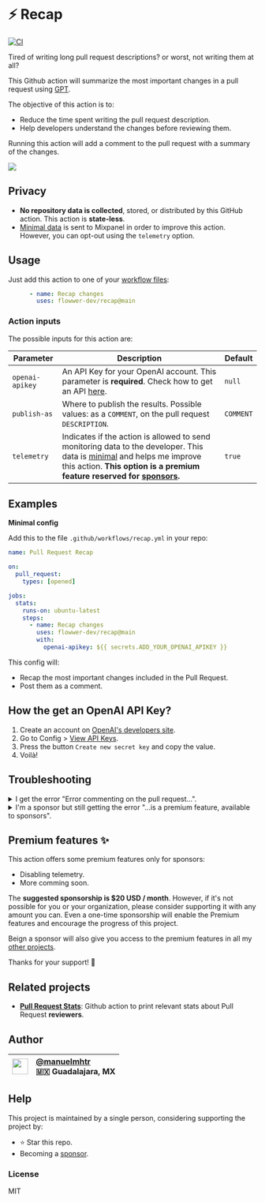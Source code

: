 # ⚡️ Recap

[![CI](https://github.com/flowwer-dev/recap/workflows/Tests/badge.svg)](https://github.com/flowwer-dev/recap/actions?query=workflow%3ATests)

Tired of writing long pull request descriptions? or worst, not writing them at all?

This Github action will summarize the most important changes in a pull request using [GPT](https://openai.com/blog/chatgpt).

The objective of this action is to:

* Reduce the time spent writing the pull request description.
* Help developers understand the changes before reviewing them.

Running this action will add a comment to the pull request with a summary of the changes.

![](/assets/exmaple.png)

## Privacy
* **No repository data is collected**, stored, or distributed by this GitHub action. This action is **state-less**.
* [Minimal data](/src/services/telemetry/sendStart.js) is sent to Mixpanel in order to improve this action. However, you can opt-out using the `telemetry` option.

## Usage

Just add this action to one of your [workflow files](https://docs.github.com/en/actions/configuring-and-managing-workflows/configuring-a-workflow):

```yml
      - name: Recap changes
        uses: flowwer-dev/recap@main
```

### Action inputs

The possible inputs for this action are:

| Parameter | Description | Default |
| --------- | ----------- | ------- |
| `openai-apikey` | An API Key for your OpenAI account. This parameter is **required**. Check how to get an API [here](#how-the-get-an-openai-api-key). | `null` |
| `publish-as` | Where to publish the results. Possible values: as a `COMMENT`, on the pull request `DESCRIPTION`. | `COMMENT` |
| `telemetry` | Indicates if the action is allowed to send monitoring data to the developer. This data is [minimal](/src/services/telemetry/sendStart.js) and helps me improve this action. **This option is a premium feature reserved for [sponsors](#premium-features-).** |`true`|

## Examples

**Minimal config**

Add this to the file `.github/workflows/recap.yml` in your repo:

```yml
name: Pull Request Recap

on:
  pull_request:
    types: [opened]

jobs:
  stats:
    runs-on: ubuntu-latest
    steps:
      - name: Recap changes
        uses: flowwer-dev/recap@main
        with:
          openai-apikey: ${{ secrets.ADD_YOUR_OPENAI_APIKEY }}
```

This config will:

* Recap the most important changes included in the Pull Request.
* Post them as a comment.

## How the get an OpenAI API Key?

1. Create an account on [OpenAI's developers site](https://platform.openai.com/docs/api-reference).
2. Go to Config > [View API Keys](https://platform.openai.com/account/api-keys).
3. Press the button `Create new secret key` and copy the value.
4. Voilà!

## Troubleshooting

<details>
  <summary>I get the error "Error commenting on the pull request...".</summary>

  This error happens when the organization configures the action's permissions as `read`. To fix it, overwrite them by adding a [`permissions`](https://docs.github.com/en/actions/using-jobs/assigning-permissions-to-jobs) configuration in the workflow file. The minimum required permissions are `contents: read` and `pull-requests: write`:

  ```yml
  jobs:
  stats:
    runs-on: ubuntu-latest
    permissions:
      contents: read
      pull-requests: write
    steps:
      - name: Run pull request stats
        uses: flowwer-dev/pull-request-stats@main
  ```
</details>

<details>
  <summary>I'm a sponsor but still getting the error "...is a premium feature, available to sponsors".</summary>

  1. Check the sponsorship comes from the account that owns the configured repos (usually an organization).
  2. Make sure the sponsorship is configured as `public`, otherwise, the action cannot access the sponsorship information. If you prefer to keep it `private`, please reach me out to make it work for you that way 😉.
</details>

## Premium features ✨

This action offers some premium features only for sponsors:

* Disabling telemetry.
* More comming soon.

The **suggested sponsorship is $20 USD / month**. However, if it's not possible for you or your organization, please consider supporting it with any amount you can. Even a one-time sponsorship will enable the Premium features and encourage the progress of this project.

Beign a sponsor will also give you access to the premium features in all my [other projects](#related-projects).

Thanks for your support! 💙


## Related projects

* **[Pull Request Stats](https://github.com/flowwer-dev/pull-request-stats)**: Github action to print relevant stats about Pull Request **reviewers**.

## Author

|<a href="https://github.com/manuelmhtr"><img src="https://avatars.githubusercontent.com/u/1031639?v=4" width="32"></a>|[@manuelmhtr](https://github.com/manuelmhtr)<br/>🇲🇽 Guadalajara, MX|
| -- | :-- |


## Help

This project is maintained by a single person, considering supporting the project by:

* ⭐ Star this repo.
* Becoming a [sponsor](https://github.com/sponsors/manuelmhtr).

### License

MIT
